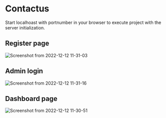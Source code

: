 # Contactus

Start localhoast with portnumber in your browser to execute project with the server initialization.

## Register page

![Screenshot from 2022-12-12 11-31-03](https://user-images.githubusercontent.com/117144473/206976662-a95307ed-9a37-4dfe-8b57-3217c5438b5d.png)
## Admin login

![Screenshot from 2022-12-12 11-31-16](https://user-images.githubusercontent.com/117144473/206976689-5addc8c6-9af2-4420-aee5-4cbf03e81b46.png)
## Dashboard page

![Screenshot from 2022-12-12 11-30-51](https://user-images.githubusercontent.com/117144473/206976736-bb4b4185-e6f0-4d88-be00-1572aedf1ba3.png)

